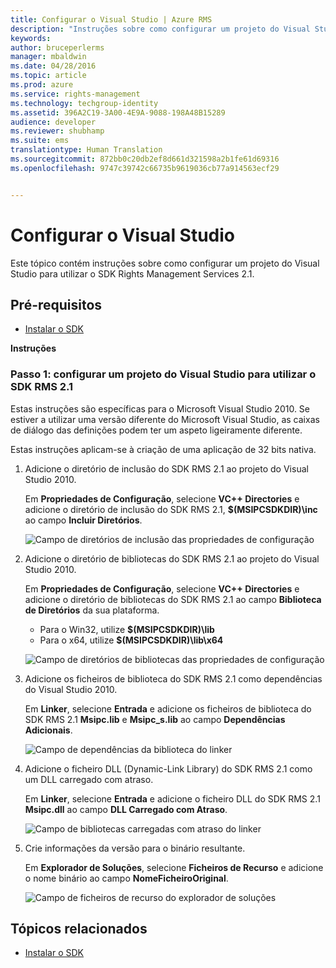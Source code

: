```yaml
---
title: Configurar o Visual Studio | Azure RMS
description: "Instruções sobre como configurar um projeto do Visual Studio para utilizar o SDK RMS 2.1."
keywords: 
author: bruceperlerms
manager: mbaldwin
ms.date: 04/28/2016
ms.topic: article
ms.prod: azure
ms.service: rights-management
ms.technology: techgroup-identity
ms.assetid: 396A2C19-3A00-4E9A-9088-198A48B15289
audience: developer
ms.reviewer: shubhamp
ms.suite: ems
translationtype: Human Translation
ms.sourcegitcommit: 872bb0c20db2ef8d661d321598a2b1fe61d69316
ms.openlocfilehash: 9747c39742c66735b9619036cb77a914563ecf29


---
```


# Configurar o Visual Studio

Este tópico contém instruções sobre como configurar um projeto do Visual Studio para utilizar o SDK Rights Management Services 2.1.

## Pré-requisitos

-   [Instalar o SDK](install-the-rms-sdk.md)

**Instruções**

### Passo 1: configurar um projeto do Visual Studio para utilizar o SDK RMS 2.1

Estas instruções são específicas para o Microsoft Visual Studio 2010. Se estiver a utilizar uma versão diferente do Microsoft Visual Studio, as caixas de diálogo das definições podem ter um aspeto ligeiramente diferente.

Estas instruções aplicam-se à criação de uma aplicação de 32 bits nativa.

1.  Adicione o diretório de inclusão do SDK RMS 2.1 ao projeto do Visual Studio 2010.

    Em **Propriedades de Configuração**, selecione **VC++ Directories** e adicione o diretório de inclusão do SDK RMS 2.1, **$(MSIPCSDKDIR)\\inc** ao campo **Incluir Diretórios**.

    ![Campo de diretórios de inclusão das propriedades de configuração](../media/include_directories.png)

2.  Adicione o diretório de bibliotecas do SDK RMS 2.1 ao projeto do Visual Studio 2010.

    Em **Propriedades de Configuração**, selecione **VC++ Directories** e adicione o diretório de bibliotecas do SDK RMS 2.1 ao campo **Biblioteca de Diretórios** da sua plataforma.

    -   Para o Win32, utilize **$(MSIPCSDKDIR)\\lib**
    -   Para o x64, utilize **$(MSIPCSDKDIR)\\lib\\x64**

    ![Campo de diretórios de bibliotecas das propriedades de configuração](../media/library_directories.png)

3.  Adicione os ficheiros de biblioteca do SDK RMS 2.1 como dependências do Visual Studio 2010.

    Em **Linker**, selecione **Entrada** e adicione os ficheiros de biblioteca do SDK RMS 2.1 **Msipc.lib** e **Msipc\_s.lib** ao campo **Dependências Adicionais**.

    ![Campo de dependências da biblioteca do linker](../media/additional_dependencies.png)

4.  Adicione o ficheiro DLL (Dynamic-Link Library) do SDK RMS 2.1 como um DLL carregado com atraso.

    Em **Linker**, selecione **Entrada** e adicione o ficheiro DLL do SDK RMS 2.1 **Msipc.dll** ao campo **DLL Carregado com Atraso**.

    ![Campo de bibliotecas carregadas com atraso do linker](../media/delay_loaded.png)

5.  Crie informações da versão para o binário resultante.

    Em **Explorador de Soluções**, selecione **Ficheiros de Recurso** e adicione o nome binário ao campo **NomeFicheiroOriginal**.

    ![Campo de ficheiros de recurso do explorador de soluções](../media/original_file_name.png)

## Tópicos relacionados

* [Instalar o SDK](install-the-rms-sdk.md)
 

 



<!--HONumber=Jun16_HO4-->


